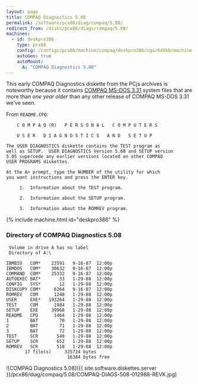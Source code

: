 ```yaml
---
layout: page
title: COMPAQ Diagnostics 5.08
permalink: /software/pcx86/diag/compaq/5.08/
redirect_from: /disks/pcx86/diags/compaq/5.08/
machines:
  - id: deskpro386
    type: pcx86
    config: /configs/pcx86/machine/compaq/deskpro386/cga/640kb/machine.xml
    autoGen: true
    autoMount:
      A: "COMPAQ Diagnostics 5.08"
---
```


This early COMPAQ Diagnostics diskette from the PCjs archives is noteworthy because it contains
[COMPAQ MS-DOS 3.31](/software/pcx86/sys/dos/compaq/3.31/) system files that are more than *one year older*
than any other release of COMPAQ MS-DOS 3.31 we've seen.

From `README.CPQ`:

        C O M P A Q (R)   P E R S O N A L   C O M P U T E R S
    
        U S E R   D I A G N O S T I C S   A N D   S E T U P
    
    The USER DIAGNOSTICS diskette contains the TEST program as
    well as SETUP.  USER DIAGNOSTICS Version 5.08 and SETUP version
    5.05 supercede any earlier versions located on other COMPAQ
    USER PROGRAMS diskettes.
    
    At the A> prompt, type the NUMBER of the utility for which
    you want instructions and press the ENTER key.
    
         1.  Information about the TEST program.
    
         2.  Information about the SETUP program.
    
         3.  Information about the ROMREV program.

{% include machine.html id="deskpro386" %}

### Directory of COMPAQ Diagnostics 5.08

     Volume in drive A has no label
     Directory of A:\

    IBMBIO   COM*    23591   9-16-87  12:00p
    IBMDOS   COM*    30632   9-16-87  12:00p
    COMMAND  COM*    25332   9-16-87  12:00p
    AUTOEXEC BAT*       33   1-29-88  12:00p
    CONFIG   SYS*       12   1-29-88  12:00p
    DISKCOPY COM*     6264   9-16-87  12:00p
    ROMREV   COM      1248   1-29-88  12:00p
    USER     EXE*   193264   1-29-88  12:00p
    TEST     COM      1984   1-29-88  12:00p
    SETUP    EXE     39968   1-29-88  12:00p
    README   CPQ      1464   1-29-88  12:00p
    1        BAT        70   1-29-88  12:00p
    2        BAT        71   1-29-88  12:00p
    3        BAT        72   1-29-88  12:00p
    TEST     SCR       549   1-29-88  12:00p
    SETUP    SCR       652   1-29-88  12:00p
    ROMREV   SCR       518   1-29-88  12:00p
           17 file(s)     325724 bytes
                           16384 bytes free

![COMPAQ Diagnostics 5.08]({{ site.software.diskettes.server }}/pcx86/diag/compaq/5.08/COMPAQ-DIAGS-508-012988-REVK.jpg)

